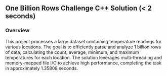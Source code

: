 ## One Billion Rows Challenge C++ Solution (< 2 seconds)

### Overview

This project processes a large dataset containing temperature readings for various locations. The goal is to efficiently parse and analyze 1 billion rows of data, calculating the count, average, minimum, and maximum temperatures for each location. The solution leverages multi-threading and memory-mapped file I/O to achieve high performance, completing the task in approximately 1.35808 seconds.
